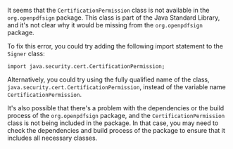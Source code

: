 It seems that the `CertificationPermission` class is not available in the `org.openpdfsign` package. This class is part of the Java Standard Library, and it's not clear why it would be missing from the `org.openpdfsign` package.


To fix this error, you could try adding the following import statement to the `Signer` class:
```
import java.security.cert.CertificationPermission;
```
Alternatively, you could try using the fully qualified name of the class, `java.security.cert.CertificationPermission`, instead of the variable name `CertificationPermission`.

It's also possible that there's a problem with the dependencies or the build process of the `org.openpdfsign` package, and the `CertificationPermission` class is not being included in the package. In that case, you may need to check the dependencies and build process of the package to ensure that it includes all necessary classes.